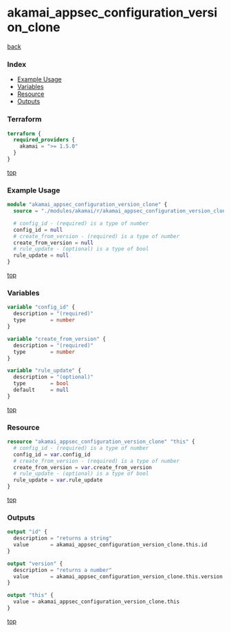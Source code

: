# akamai_appsec_configuration_version_clone

[back](../akamai.md)

### Index

- [Example Usage](#example-usage)
- [Variables](#variables)
- [Resource](#resource)
- [Outputs](#outputs)

### Terraform

```terraform
terraform {
  required_providers {
    akamai = ">= 1.5.0"
  }
}
```

[top](#index)

### Example Usage

```terraform
module "akamai_appsec_configuration_version_clone" {
  source = "./modules/akamai/r/akamai_appsec_configuration_version_clone"

  # config_id - (required) is a type of number
  config_id = null
  # create_from_version - (required) is a type of number
  create_from_version = null
  # rule_update - (optional) is a type of bool
  rule_update = null
}
```

[top](#index)

### Variables

```terraform
variable "config_id" {
  description = "(required)"
  type        = number
}

variable "create_from_version" {
  description = "(required)"
  type        = number
}

variable "rule_update" {
  description = "(optional)"
  type        = bool
  default     = null
}
```

[top](#index)

### Resource

```terraform
resource "akamai_appsec_configuration_version_clone" "this" {
  # config_id - (required) is a type of number
  config_id = var.config_id
  # create_from_version - (required) is a type of number
  create_from_version = var.create_from_version
  # rule_update - (optional) is a type of bool
  rule_update = var.rule_update
}
```

[top](#index)

### Outputs

```terraform
output "id" {
  description = "returns a string"
  value       = akamai_appsec_configuration_version_clone.this.id
}

output "version" {
  description = "returns a number"
  value       = akamai_appsec_configuration_version_clone.this.version
}

output "this" {
  value = akamai_appsec_configuration_version_clone.this
}
```

[top](#index)